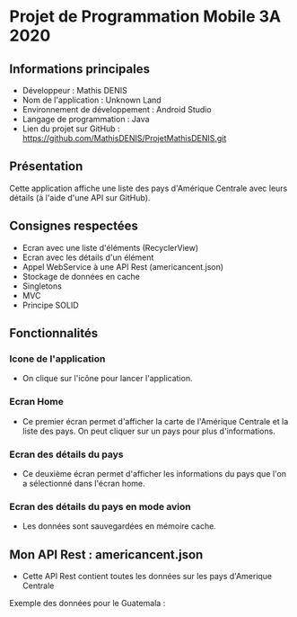 # Projet de Programmation Mobile 3A 2020

## Informations principales 
- Développeur : Mathis DENIS
- Nom de l'application : Unknown Land
- Environnement de développement : Android Studio 
- Langage de programmation : Java
- Lien du projet sur GitHub : https://github.com/MathisDENIS/ProjetMathisDENIS.git
## Présentation 
Cette application affiche une liste des pays d'Amérique Centrale avec leurs détails (à l'aide d'une API sur GitHub).
## Consignes respectées
- Ecran avec une liste d'éléments (RecyclerView)
- Ecran avec les détails d'un élément 
- Appel WebService à une API Rest (americancent.json)
- Stockage de données en cache
- Singletons
- MVC
- Principe SOLID
## Fonctionnalités
### Icone de l'application
- On clique sur l'icône pour lancer l'application.



### Ecran Home
- Ce premier écran permet d'afficher la carte de l'Amérique Centrale et la liste des pays. On peut cliquer sur un pays pour plus d'informations.





### Ecran des détails du pays
- Ce deuxième écran permet d'afficher les informations du pays que l'on a sélectionné dans l'écran home.



### Ecran des détails du pays en mode avion 
- Les données sont sauvegardées en mémoire cache.




## Mon API Rest : americancent.json
- Cette API Rest contient toutes les données sur les pays d'Amerique Centrale

Exemple des données pour le Guatemala :

